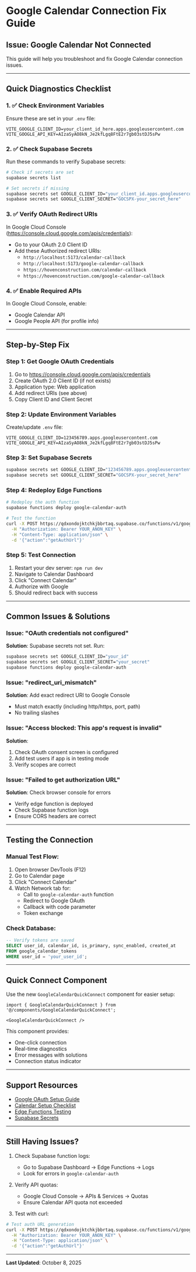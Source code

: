 # Google Calendar Connection Fix Guide

## Issue: Google Calendar Not Connected

This guide will help you troubleshoot and fix Google Calendar connection issues.

---

## Quick Diagnostics Checklist

### 1. ✅ Check Environment Variables
Ensure these are set in your `.env` file:
```env
VITE_GOOGLE_CLIENT_ID=your_client_id_here.apps.googleusercontent.com
VITE_GOOGLE_API_KEY=AIzaSyAO8kN_Je2kfLgq8FtE2r7gb03stDJ5sPw
```

### 2. ✅ Check Supabase Secrets
Run these commands to verify Supabase secrets:
```bash
# Check if secrets are set
supabase secrets list

# Set secrets if missing
supabase secrets set GOOGLE_CLIENT_ID="your_client_id.apps.googleusercontent.com"
supabase secrets set GOOGLE_CLIENT_SECRET="GOCSPX-your_secret_here"
```

### 3. ✅ Verify OAuth Redirect URIs
In Google Cloud Console (https://console.cloud.google.com/apis/credentials):
- Go to your OAuth 2.0 Client ID
- Add these Authorized redirect URIs:
  - `http://localhost:5173/calendar-callback`
  - `http://localhost:5173/google-calendar-callback`
  - `https://hovenconstruction.com/calendar-callback`
  - `https://hovenconstruction.com/google-calendar-callback`

### 4. ✅ Enable Required APIs
In Google Cloud Console, enable:
- Google Calendar API
- Google People API (for profile info)

---

## Step-by-Step Fix

### Step 1: Get Google OAuth Credentials

1. Go to https://console.cloud.google.com/apis/credentials
2. Create OAuth 2.0 Client ID (if not exists)
3. Application type: Web application
4. Add redirect URIs (see above)
5. Copy Client ID and Client Secret

### Step 2: Update Environment Variables

Create/update `.env` file:
```env
VITE_GOOGLE_CLIENT_ID=123456789.apps.googleusercontent.com
VITE_GOOGLE_API_KEY=AIzaSyAO8kN_Je2kfLgq8FtE2r7gb03stDJ5sPw
```

### Step 3: Set Supabase Secrets

```bash
supabase secrets set GOOGLE_CLIENT_ID="123456789.apps.googleusercontent.com"
supabase secrets set GOOGLE_CLIENT_SECRET="GOCSPX-your_secret_here"
```

### Step 4: Redeploy Edge Functions

```bash
# Redeploy the auth function
supabase functions deploy google-calendar-auth

# Test the function
curl -X POST https://qdxondojktchkjbbrtaq.supabase.co/functions/v1/google-calendar-auth \
  -H "Authorization: Bearer YOUR_ANON_KEY" \
  -H "Content-Type: application/json" \
  -d '{"action":"getAuthUrl"}'
```

### Step 5: Test Connection

1. Restart your dev server: `npm run dev`
2. Navigate to Calendar Dashboard
3. Click "Connect Calendar"
4. Authorize with Google
5. Should redirect back with success

---

## Common Issues & Solutions

### Issue: "OAuth credentials not configured"
**Solution**: Supabase secrets not set. Run:
```bash
supabase secrets set GOOGLE_CLIENT_ID="your_id"
supabase secrets set GOOGLE_CLIENT_SECRET="your_secret"
supabase functions deploy google-calendar-auth
```

### Issue: "redirect_uri_mismatch"
**Solution**: Add exact redirect URI to Google Console
- Must match exactly (including http/https, port, path)
- No trailing slashes

### Issue: "Access blocked: This app's request is invalid"
**Solution**: 
1. Check OAuth consent screen is configured
2. Add test users if app is in testing mode
3. Verify scopes are correct

### Issue: "Failed to get authorization URL"
**Solution**: Check browser console for errors
- Verify edge function is deployed
- Check Supabase function logs
- Ensure CORS headers are correct

---

## Testing the Connection

### Manual Test Flow:
1. Open browser DevTools (F12)
2. Go to Calendar page
3. Click "Connect Calendar"
4. Watch Network tab for:
   - Call to `google-calendar-auth` function
   - Redirect to Google OAuth
   - Callback with code parameter
   - Token exchange

### Check Database:
```sql
-- Verify tokens are saved
SELECT user_id, calendar_id, is_primary, sync_enabled, created_at
FROM google_calendar_tokens
WHERE user_id = 'your_user_id';
```

---

## Quick Connect Component

Use the new `GoogleCalendarQuickConnect` component for easier setup:

```tsx
import { GoogleCalendarQuickConnect } from '@/components/GoogleCalendarQuickConnect';

<GoogleCalendarQuickConnect />
```

This component provides:
- One-click connection
- Real-time diagnostics
- Error messages with solutions
- Connection status indicator

---

## Support Resources

- [Google OAuth Setup Guide](./GOOGLE_OAUTH_COMPLETE_SETUP.md)
- [Calendar Setup Checklist](./CALENDAR_SETUP_CHECKLIST.md)
- [Edge Functions Testing](./EDGE_FUNCTIONS_TESTING_GUIDE.md)
- [Supabase Secrets](./SUPABASE_SECRETS_SETUP.md)

---

## Still Having Issues?

1. Check Supabase function logs:
   - Go to Supabase Dashboard → Edge Functions → Logs
   - Look for errors in `google-calendar-auth`

2. Verify API quotas:
   - Google Cloud Console → APIs & Services → Quotas
   - Ensure Calendar API quota not exceeded

3. Test with curl:
```bash
# Test auth URL generation
curl -X POST https://qdxondojktchkjbbrtaq.supabase.co/functions/v1/google-calendar-auth \
  -H "Authorization: Bearer YOUR_ANON_KEY" \
  -H "Content-Type: application/json" \
  -d '{"action":"getAuthUrl"}'
```

---

**Last Updated**: October 8, 2025
